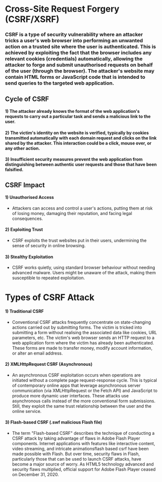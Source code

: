 # Cross-Site Request Forgery (CSRF/XSRF)

### CSRF is a type of security vulnerability where an attacker tricks a user's web browser into performing an unwanted action on a trusted site where the user is authenticated. This is achieved by exploiting the fact that the browser includes any relevant cookies (credentials) automatically, allowing the attacker to forge and submit unauthorised requests on behalf of the user (through the browser). The attacker's website may contain HTML forms or JavaScript code that is intended to send queries to the targeted web application.

## Cycle of CSRF

#### 1) The attacker already knows the format of the web application's requests to carry out a particular task and sends a malicious link to the user.

#### 2) The victim's identity on the website is verified, typically by cookies transmitted automatically with each domain request and clicks on the link shared by the attacker. This interaction could be a click, mouse over, or any other action.

#### 3) Insufficient security measures prevent the web application from distinguishing between authentic user requests and those that have been falsified.

## CSRF Impact

#### 1) Unauthorised Access

 - Attackers can access and control a user's actions, putting them at risk of losing money, damaging their reputation, and facing legal consequences.

#### 2) Exploiting Trust

 -  CSRF exploits the trust websites put in their users, undermining the sense of security in online browsing.

#### 3) Stealthy Exploitation

 -  CSRF works quietly, using standard browser behaviour without needing advanced malware. Users might be unaware of the attack, making them susceptible to repeated exploitation.

# Types of CSRF Attack

#### 1) Traditional CSRF

 - Conventional CSRF attacks frequently concentrate on state-changing actions carried out by submitting forms. The victim is tricked into submitting a form without realising the associated data like cookies, URL parameters, etc. The victim's web browser sends an HTTP request to a web application form where the victim has already been authenticated. These forms are made to transfer money, modify account information, or alter an email address.

#### 2) XMLHttpRequest CSRF (Asynchronous)

 - An asynchronous CSRF exploitation occurs when operations are initiated without a complete page request-response cycle. This is typical of contemporary online apps that leverage asynchronous server communication (via XMLHttpRequest or the Fetch API) and JavaScript to produce more dynamic user interfaces. These attacks use asynchronous calls instead of the more conventional form submissions. Still, they exploit the same trust relationship between the user and the online service.

#### 3) Flash-based CSRF (.swf malicious Flash file)

 - The term "Flash-based CSRF" describes the technique of conducting a CSRF attack by taking advantage of flaws in Adobe Flash Player components. Internet applications with features like interactive content, video streaming, and intricate animationsflash based csrf have been made possible with Flash. But over time, security flaws in Flash, particularly those that can be used to launch CSRF attacks, have become a major source of worry. As HTML5 technology advanced and security flaws multiplied, official support for Adobe Flash Player ceased on December 31, 2020.
